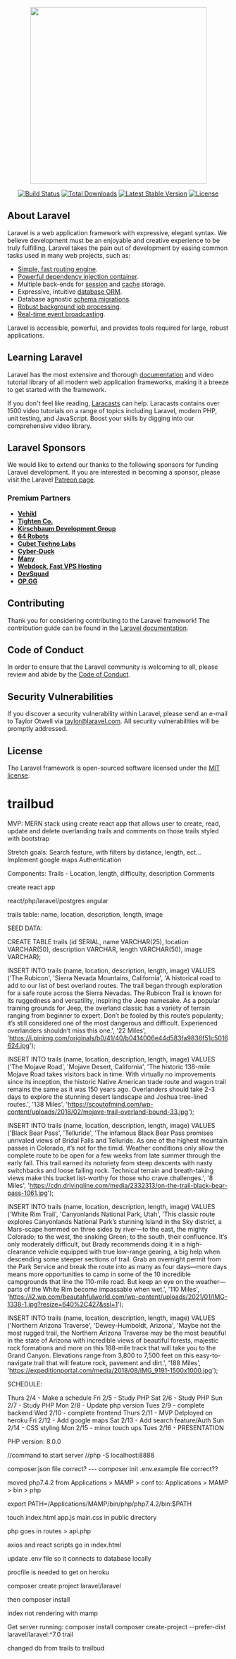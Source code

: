 <p align="center"><a href="https://laravel.com" target="_blank"><img src="https://raw.githubusercontent.com/laravel/art/master/logo-lockup/5%20SVG/2%20CMYK/1%20Full%20Color/laravel-logolockup-cmyk-red.svg" width="400"></a></p>

<p align="center">
<a href="https://travis-ci.org/laravel/framework"><img src="https://travis-ci.org/laravel/framework.svg" alt="Build Status"></a>
<a href="https://packagist.org/packages/laravel/framework"><img src="https://poser.pugx.org/laravel/framework/d/total.svg" alt="Total Downloads"></a>
<a href="https://packagist.org/packages/laravel/framework"><img src="https://poser.pugx.org/laravel/framework/v/stable.svg" alt="Latest Stable Version"></a>
<a href="https://packagist.org/packages/laravel/framework"><img src="https://poser.pugx.org/laravel/framework/license.svg" alt="License"></a>
</p>

## About Laravel

Laravel is a web application framework with expressive, elegant syntax. We believe development must be an enjoyable and creative experience to be truly fulfilling. Laravel takes the pain out of development by easing common tasks used in many web projects, such as:

- [Simple, fast routing engine](https://laravel.com/docs/routing).
- [Powerful dependency injection container](https://laravel.com/docs/container).
- Multiple back-ends for [session](https://laravel.com/docs/session) and [cache](https://laravel.com/docs/cache) storage.
- Expressive, intuitive [database ORM](https://laravel.com/docs/eloquent).
- Database agnostic [schema migrations](https://laravel.com/docs/migrations).
- [Robust background job processing](https://laravel.com/docs/queues).
- [Real-time event broadcasting](https://laravel.com/docs/broadcasting).

Laravel is accessible, powerful, and provides tools required for large, robust applications.

## Learning Laravel

Laravel has the most extensive and thorough [documentation](https://laravel.com/docs) and video tutorial library of all modern web application frameworks, making it a breeze to get started with the framework.

If you don't feel like reading, [Laracasts](https://laracasts.com) can help. Laracasts contains over 1500 video tutorials on a range of topics including Laravel, modern PHP, unit testing, and JavaScript. Boost your skills by digging into our comprehensive video library.

## Laravel Sponsors

We would like to extend our thanks to the following sponsors for funding Laravel development. If you are interested in becoming a sponsor, please visit the Laravel [Patreon page](https://patreon.com/taylorotwell).

### Premium Partners

- **[Vehikl](https://vehikl.com/)**
- **[Tighten Co.](https://tighten.co)**
- **[Kirschbaum Development Group](https://kirschbaumdevelopment.com)**
- **[64 Robots](https://64robots.com)**
- **[Cubet Techno Labs](https://cubettech.com)**
- **[Cyber-Duck](https://cyber-duck.co.uk)**
- **[Many](https://www.many.co.uk)**
- **[Webdock, Fast VPS Hosting](https://www.webdock.io/en)**
- **[DevSquad](https://devsquad.com)**
- **[OP.GG](https://op.gg)**

## Contributing

Thank you for considering contributing to the Laravel framework! The contribution guide can be found in the [Laravel documentation](https://laravel.com/docs/contributions).

## Code of Conduct

In order to ensure that the Laravel community is welcoming to all, please review and abide by the [Code of Conduct](https://laravel.com/docs/contributions#code-of-conduct).

## Security Vulnerabilities

If you discover a security vulnerability within Laravel, please send an e-mail to Taylor Otwell via [taylor@laravel.com](mailto:taylor@laravel.com). All security vulnerabilities will be promptly addressed.

## License

The Laravel framework is open-sourced software licensed under the [MIT license](https://opensource.org/licenses/MIT).


# trailbud

MVP:
MERN stack using create react app that allows user to create, read, update and delete overlanding trails and comments on those trails styled with bootstrap

Stretch goals:
Search feature, with filters by distance, length, ect...
Implement google maps
Authentication

Components:
Trails - Location, length, difficulty, description
Comments

create react app

react/php/laravel/postgres
angular

trails table:
name, location, description, length, image

SEED DATA:

CREATE TABLE trails (id SERIAL, name VARCHAR(25), location VARCHAR(50), description VARCHAR, length VARCHAR(50), image VARCHAR);

INSERT INTO trails (name, location, description, length, image) VALUES ('The Rubicon', 'Sierra Nevada Mountains, California', 'A historical road to add to our list of best overland routes. The trail began through exploration for a safe route across the Sierra Nevadas. The Rubicon Trail is known for its ruggedness and versatility, inspiring the Jeep namesake. As a popular training grounds for Jeep, the overland classic has a variety of terrain ranging from beginner to expert. Don’t be fooled by this route’s popularity; it’s still considered one of the most dangerous and difficult. Experienced overlanders shouldn’t miss this one.', '22 Miles', 'https://i.pinimg.com/originals/b0/41/40/b0414006e44d583fa9836f51c5016624.jpg');

INSERT INTO trails (name, location, description, length, image) VALUES ('The Mojave Road', 'Mojave Desert, California', 'The historic 138-mile Mojave Road takes visitors back in time. With virtually no improvements since its inception, the historic Native American trade route and wagon trail remains the same as it was 150 years ago. Overlanders should take 2-3 days to explore the stunning desert landscape and Joshua tree-lined routes.', '138 Miles', 'https://scoutofmind.com/wp-content/uploads/2018/02/mojave-trail-overland-bound-33.jpg');

INSERT INTO trails (name, location, description, length, image) VALUES ('Black Bear Pass', 'Telluride', 'The infamous Black Bear Pass promises unrivaled views of Bridal Falls and Telluride. As one of the highest mountain passes in Colorado, it’s not for the timid. Weather conditions only allow the complete route to be open for a few weeks from late summer through the early fall.  This trail earned its notoriety from steep descents with nasty switchbacks and loose falling rock. Technical terrain and breath-taking views make this bucket list-worthy for those who crave challenges.', '8 Miles', 'https://cdn.drivingline.com/media/2332313/on-the-trail-black-bear-pass-1061.jpg');

INSERT INTO trails (name, location, description, length, image) VALUES ('White Rim Trail', 'Canyonlands National Park, Utah', 'This classic route explores Canyonlands National Park’s stunning Island in the Sky district, a Mars-scape hemmed on three sides by river—to the east, the mighty Colorado; to the west, the snaking Green; to the south, their confluence. It’s only moderately difficult, but Brady recommends doing it in a high-clearance vehicle equipped with true low-range gearing, a big help when descending some steeper sections of trail. Grab an overnight permit from the Park Service and break the route into as many as four days—more days means more opportunities to camp in some of the 10 incredible campgrounds that line the 110-mile road. But keep an eye on the weather—parts of the White Rim become impassable when wet.', '110 Miles', 'https://i2.wp.com/beautahfulworld.com/wp-content/uploads/2021/01/IMG-1338-1.jpg?resize=640%2C427&ssl=1');

INSERT INTO trails (name, location, description, length, image) VALUES ('Northern Arizona Traverse', 'Dewey-Humboldt, Arizona', 'Maybe not the most rugged trail, the Northern Arizona Traverse may be the most beautiful in the state of Arizona with incredible views of beautiful forests, majestic rock formations and more on this 188-mile track that will take you to the Grand Canyon. Elevations range from 3,800 to 7,500 feet on this easy-to-navigate trail that will feature rock, pavement and dirt.', '188 Miles', 'https://expeditionportal.com/media/2018/08/IMG_9191-1500x1000.jpg');




SCHEDULE:

Thurs 2/4  - Make a schedule
Fri   2/5  - Study PHP
Sat   2/6  - Study PHP
Sun   2/7  - Study PHP
Mon   2/8  - Update php version
Tues  2/9  - complete backend
Wed   2/10 - complete frontend
Thurs 2/11 - MVP Delployed on heroku
Fri   2/12 - Add google maps
Sat   2/13 - Add search feature/Auth
Sun   2/14 - CSS styling
Mon   2/15 - minor touch ups
Tues  2/16 - PRESENTATION

PHP version: 8.0.0

//command to start server
//php -S localhost:8888





composer.json file correct? --- composer init
.env.example file correct??

moved php7.4.2 from Applications > MAMP > conf
to:  Applications > MAMP > bin > php

export PATH=/Applications/MAMP/bin/php/php7.4.2/bin:$PATH

touch index.html app.js main.css in public directory

php goes in routes > api.php

axios and react scripts go in index.html

update .env file so it connects to database locally

procfile is needed to get on heroku

composer create project laravel/laravel

then composer install

index not rendering with mamp

Get server running:
composer install
composer create-project --prefer-dist laravel/laravel:^7.0 trail


changed db from trails to trailbud